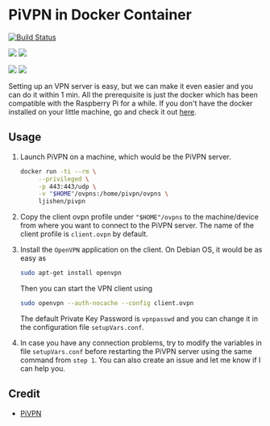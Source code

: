 # PiVPN in Docker Container

[![Build Status](https://travis-ci.org/ljishen/pivpn-docker.svg?branch=master)](https://travis-ci.org/ljishen/pivpn-docker)

[![](https://images.microbadger.com/badges/version/ljishen/pivpn:amd64.svg)](https://microbadger.com/images/ljishen/pivpn:amd64 "Get your own version badge on microbadger.com")
[![](https://images.microbadger.com/badges/image/ljishen/pivpn:amd64.svg)](https://microbadger.com/images/ljishen/pivpn:amd64 "Get your own image badge on microbadger.com")

[![](https://images.microbadger.com/badges/version/ljishen/pivpn:armv7hf.svg)](https://microbadger.com/images/ljishen/pivpn:armv7hf "Get your own version badge on microbadger.com")
[![](https://images.microbadger.com/badges/image/ljishen/pivpn:armv7hf.svg)](https://microbadger.com/images/ljishen/pivpn:armv7hf "Get your own image badge on microbadger.com")


Setting up an VPN server is easy, but we can make it even easier and you can do it within 1 min. All the prerequisite is just the docker which has been compatible with the Raspberry Pi for a while. If you don't have the docker installed on your little machine, go and check it out [here](https://www.raspberrypi.org/blog/docker-comes-to-raspberry-pi/).


## Usage

1. Launch PiVPN on a machine, which would be the PiVPN server.
   ```bash
   docker run -ti --rm \
        --privileged \
        -p 443:443/udp \
        -v "$HOME"/ovpns:/home/pivpn/ovpns \
        ljishen/pivpn
   ```

2. Copy the client ovpn profile under `"$HOME"/ovpns` to the machine/device from where you want to connect to the PiVPN server. The name of the client profile is `client.ovpn` by default.

3. Install the `OpenVPN` application on the client. On Debian OS, it would be as easy as
   ```bash
   sudo apt-get install openvpn
   ```

   Then you can start the VPN client using
   ```bash
   sudo openvpn --auth-nocache --config client.ovpn
   ```

   The default Private Key Password is `vpnpasswd` and you can change it in the configuration file `setupVars.conf`.

4. In case you have any connection problems, try to modify the variables in file `setupVars.conf` before restarting the PiVPN server using the same command from `step 1`. You can also create an issue and let me know if I can help you.


## Credit

- [PiVPN](https://github.com/pivpn/pivpn)
